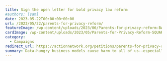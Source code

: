 ```yaml
---
title: Sign the open letter for bold privacy law reform
#authors: [sam]
date: 2023-05-22T00:00:00+00:00
url: /2023/05/22/parents-for-privacy-reform/
featureImage: /wp-content/uploads/2023/06/Parents-for-privacy-reform-BANNER.png
cardImage: /wp-content/uploads/2023/05/Parents-for-Privacy-Reform-SQUARE.png.crdownload.png
category:
  - Campaigns
redirect_url: https://actionnetwork.org/petitions/parents-for-privacy-reform
summary: Data-hungry business models cause harm to all of us--especially children. Add your name to our petition.
---
```

